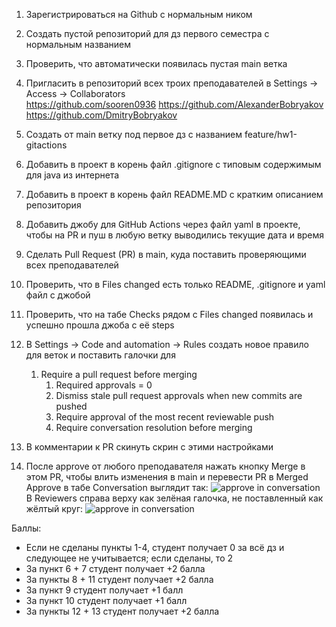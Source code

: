 1) Зарегистрироваться на Github с нормальным ником
2) Создать пустой репозиторий для дз первого семестра с нормальным названием 
3) Проверить, что автоматически появилась пустая main ветка
4) Пригласить в репозиторий всех троих преподавателей в Settings -> Access -> Collaborators  
https://github.com/sooren0936
https://github.com/AlexanderBobryakov
https://github.com/DmitryBobryakov

5) Создать от main ветку под первое дз с названием feature/hw1-gitactions
6) Добавить в проект в корень файл .gitignore с типовым содержимым для java из интернета
7) Добавить в проект в корень файл README.MD с кратким описанием репозитория
8) Добавить джобу для GitHub Actions через файл yaml в проекте, чтобы на PR и пуш в любую ветку выводились текущие дата и время
9) Сделать Pull Request (PR) в main, куда поставить проверяющими всех преподавателей
10) Проверить, что в Files changed есть только README, .gitignore и yaml файл с джобой 
11) Проверить, что на табе Checks рядом с Files changed появилась и успешно прошла джоба с её steps
12) В Settings -> Code and automation -> Rules создать новое правило для веток и поставить галочки для
	1) Require a pull request before merging
		1) Required approvals = 0
		2) Dismiss stale pull request approvals when new commits are pushed
		3) Require approval of the most recent reviewable push
		4) Require conversation resolution before merging
13) В комментарии к PR скинуть скрин с этими настройками
14) После approve от любого преподавателя нажать кнопку Merge в этом PR, чтобы влить изменения в main и перевести PR в Merged
Approve в табе Conversation выглядит так:
![approve in conversation](./images/approve-in-conversation.png)
В Reviewers справа верху как зелёная галочка, не поставленный как жёлтый круг:
![approve in conversation](./images/approve-in-reviewers.png)


Баллы:
- Если не сделаны пункты 1-4, студент получает 0 за всё дз и следующее не учитывается; если сделаны, то 2
- За пункт 6 + 7 студент получает +2 балла  
- За пункты 8 + 11 студент получает +2 балла 
- За пункт 9 студент получает +1 балл
- За пункт 10 студент получает +1 балл
- За пункты 12 + 13 студент получает +2 балла  
